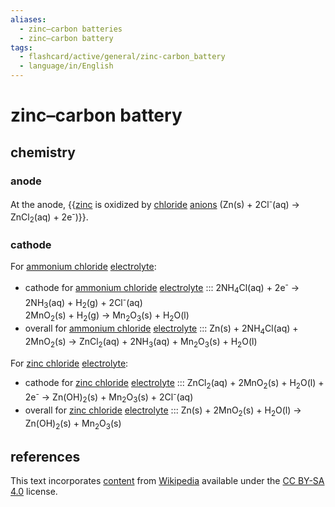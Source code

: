 ```yaml
---
aliases:
  - zinc–carbon batteries
  - zinc–carbon battery
tags:
  - flashcard/active/general/zinc-carbon_battery
  - language/in/English
---
```


# zinc–carbon battery

## chemistry

### anode

At the anode, {{[zinc](zinc.md) is oxidized by [chloride](chloride.md) [anions](ion.md) (Zn(s) + 2Cl<sup>-</sup>(aq) → ZnCl<sub>2</sub>(aq) + 2e<sup>-</sup>)}}. <!--SR:!2026-10-20,863,290-->

### cathode

For [ammonium chloride](ammonium%20chloride.md) [electrolyte](electrolyte.md):

- cathode for [ammonium chloride](ammonium%20chloride.md) [electrolyte](electrolyte.md) ::: 2NH<sub>4</sub>Cl(aq) + 2e<sup>-</sup> → 2NH<sub>3</sub>(aq) + H<sub>2</sub>(g) + 2Cl<sup>-</sup>(aq) <br/> 2MnO<sub>2</sub>(s) + H<sub>2</sub>(g) → Mn<sub>2</sub>O<sub>3</sub>(s) + H<sub>2</sub>O(l) <!--SR:!2026-03-23,718,290!2025-03-12,233,272-->
- overall for [ammonium chloride](ammonium%20chloride.md) [electrolyte](electrolyte.md) ::: Zn(s) + 2NH<sub>4</sub>Cl(aq) + 2MnO<sub>2</sub>(s) → ZnCl<sub>2</sub>(aq) + 2NH<sub>3</sub>(aq) + Mn<sub>2</sub>O<sub>3</sub>(s) + H<sub>2</sub>O(l) <!--SR:!2025-03-08,301,290!2025-02-14,216,272-->

For [zinc chloride](zinc%20chloride.md) [electrolyte](electrolyte.md):

- cathode for [zinc chloride](zinc%20chloride.md) [electrolyte](electrolyte.md) ::: ZnCl<sub>2</sub>(aq) + 2MnO<sub>2</sub>(s) + H<sub>2</sub>O(l) + 2e<sup>-</sup> → Zn(OH)<sub>2</sub>(s) + Mn<sub>2</sub>O<sub>3</sub>(s) + 2Cl<sup>-</sup>(aq) <!--SR:!2024-11-28,62,150!2025-04-18,243,252-->
- overall for [zinc chloride](zinc%20chloride.md) [electrolyte](electrolyte.md) ::: Zn(s) + 2MnO<sub>2</sub>(s) + H<sub>2</sub>O(l) → Zn(OH)<sub>2</sub>(s) + Mn<sub>2</sub>O<sub>3</sub>(s) <!--SR:!2026-01-13,535,250!2025-04-25,263,272-->

## references

This text incorporates [content](https://en.wikipedia.org/wiki/zinc–carbon_battery) from [Wikipedia](Wikipedia.md) available under the [CC BY-SA 4.0](https://creativecommons.org/licenses/by-sa/4.0/) license.
